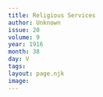 ```yaml
---
title: Religious Services
author: Unknown
issue: 20
volume: 9
year: 1916
month: 38
day: V
tags:
layout: page.njk
image:
---
```

